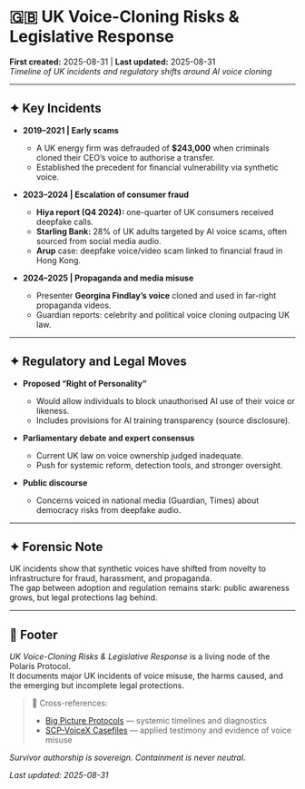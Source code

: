 # 🇬🇧 UK Voice-Cloning Risks & Legislative Response  
**First created:** 2025-08-31 | **Last updated:** 2025-08-31  
*Timeline of UK incidents and regulatory shifts around AI voice cloning*  

---

## ✦ Key Incidents  

- **2019–2021 | Early scams**  
  - A UK energy firm was defrauded of **$243,000** when criminals cloned their CEO’s voice to authorise a transfer.  
  - Established the precedent for financial vulnerability via synthetic voice.  

- **2023–2024 | Escalation of consumer fraud**  
  - **Hiya report (Q4 2024):** one-quarter of UK consumers received deepfake calls.  
  - **Starling Bank:** 28% of UK adults targeted by AI voice scams, often sourced from social media audio.  
  - **Arup** case: deepfake voice/video scam linked to financial fraud in Hong Kong.  

- **2024–2025 | Propaganda and media misuse**  
  - Presenter **Georgina Findlay’s voice** cloned and used in far-right propaganda videos.  
  - Guardian reports: celebrity and political voice cloning outpacing UK law.  

---

## ✦ Regulatory and Legal Moves  

- **Proposed “Right of Personality”**  
  - Would allow individuals to block unauthorised AI use of their voice or likeness.  
  - Includes provisions for AI training transparency (source disclosure).  

- **Parliamentary debate and expert consensus**  
  - Current UK law on voice ownership judged inadequate.  
  - Push for systemic reform, detection tools, and stronger oversight.  

- **Public discourse**  
  - Concerns voiced in national media (Guardian, Times) about democracy risks from deepfake audio.  

---

## ✦ Forensic Note  

UK incidents show that synthetic voices have shifted from novelty to infrastructure for fraud, harassment, and propaganda.  
The gap between adoption and regulation remains stark: public awareness grows, but legal protections lag behind.  

---

## 🏮 Footer  

*UK Voice-Cloning Risks & Legislative Response* is a living node of the Polaris Protocol.  
It documents major UK incidents of voice misuse, the harms caused, and the emerging but incomplete legal protections.  

> 📡 Cross-references:  
> - [Big Picture Protocols](../Big_Picture_Protocols/) — systemic timelines and diagnostics  
> - [SCP-VoiceX Casefiles](../SCP-VoiceX_Casefiles/) — applied testimony and evidence of voice misuse  

*Survivor authorship is sovereign. Containment is never neutral.*  

_Last updated: 2025-08-31_  
